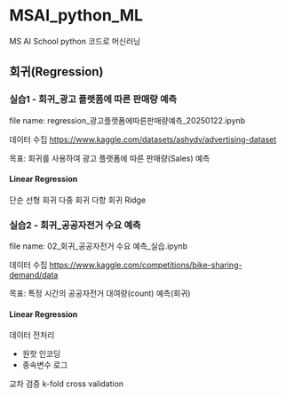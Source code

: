 # MSAI_python_ML
MS AI School python 코드로 머신러닝

## 회귀(Regression)

### 실습1 - 회귀_광고 플랫폼에 따른 판매량 예측

file name:
regression_광고플랫폼에따른판매량예측_20250122.ipynb

데이터 수집
https://www.kaggle.com/datasets/ashydv/advertising-dataset

목표:
회귀를 사용하여 광고 플랫폼에 따른 판매량(Sales) 예측

#### Linear Regression
단순 선형 회귀
다중 회귀
다항 회귀
Ridge

### 실습2 - 회귀_공공자전거 수요 예측

file name:
02_회귀_공공자전거 수요 예측_실습.ipynb

데이터 수집
https://www.kaggle.com/competitions/bike-sharing-demand/data

목표:
특정 시간의 공공자전거 대여량(count) 예측(회귀)

#### Linear Regression
데이터 전처리
- 원핫 인코딩
- 종속변수 로그

교차 검증
k-fold cross validation
